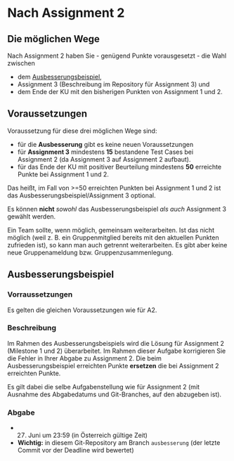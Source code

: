 # Nach Assignment 2

## Die möglichen Wege

Nach Assignment 2 haben Sie - genügend Punkte vorausgesetzt - die Wahl zwischen
 - dem [Ausbesserungsbeispiel](#ausbesserungsbeispiel),
 - Assignment 3 (Beschreibung im Repository für Assignment 3) und
 - dem Ende der KU mit den bisherigen Punkten von Assignment 1 und 2.

## Voraussetzungen

Voraussetzung für diese drei möglichen Wege sind:
 - für die **Ausbesserung** gibt es keine neuen Voraussetzungen 
 - für **Assignment 3** mindestens **15** bestandene Test Cases bei Assignment 2 (da Assignment 3 auf Assignment 2 aufbaut).
 - für das Ende der KU mit positiver Beurteilung mindestens **50** erreichte Punkte bei Assignment 1 und 2.

Das heißt, im Fall von >=50 erreichten Punkten bei Assignment 1 und 2 ist das Ausbesserungsbeispiel/Assignment 3 optional.

Es können **nicht** *sowohl* das Ausbesserungsbeispiel *als auch* Assignment 3 gewählt werden.

Ein Team sollte, wenn möglich, gemeinsam weiterarbeiten. Ist das nicht möglich (weil z. B. ein Gruppenmitglied bereits mit den aktuellen Punkten zufrieden ist), so kann man auch getrennt weiterarbeiten. Es gibt aber keine neue Gruppenameldung bzw. Gruppenzusammenlegung.

## Ausbesserungsbeispiel

### Vorraussetzungen

Es gelten die gleichen Voraussetzungen wie für A2.

### Beschreibung

Im Rahmen des Ausbesserungsbeispiels wird die Lösung für Assignment 2 (Milestone 1 und 2) überarbeitet. Im Rahmen dieser Aufgabe korrigieren Sie die Fehler in Ihrer Abgabe zu Assignment 2. Die beim Ausbesserungsbeispiel erreichten Punkte **ersetzen** die bei Assignment 2 erreichten Punkte.

Es gilt dabei die selbe Aufgabenstellung wie für Assignment 2 (mit Ausnahme des Abgabedatums und Git-Branches, auf den abzugeben ist).

### Abgabe
 - 27. Juni um 23:59 (in Österreich gültige Zeit)
 - **Wichtig:** in diesem Git-Repository am Branch `ausbesserung` (der letzte Commit vor der Deadline wird bewertet)

